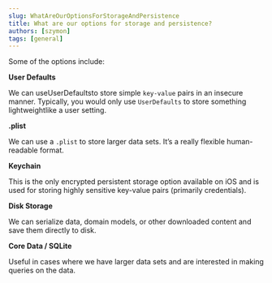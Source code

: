 ```yaml
---
slug: WhatAreOurOptionsForStorageAndPersistence
title: What are our options for storage and persistence?
authors: [szymon]
tags: [general]
---
```


Some of the options include:

**User Defaults**

We can useUserDefaultsto store simple `key-value` pairs in an insecure manner. Typically, you would only use `UserDefaults` to store something lightweightlike a user setting.

**.plist**

We can use a `.plist` to store larger data sets. It’s a really flexible human-readable format.

**Keychain**

This is the only encrypted persistent storage option available on iOS and is used for storing highly sensitive key-value pairs (primarily credentials).

**Disk Storage**

We can serialize data, domain models, or other downloaded content and save them directly to disk.

**Core Data / SQLite**

Useful in cases where we have larger data sets and are interested in making queries on the data.
